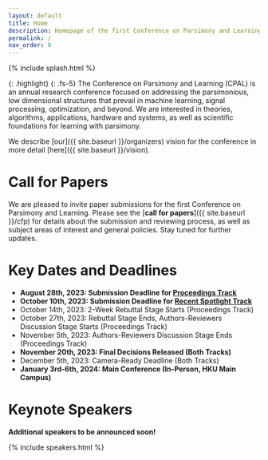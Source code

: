 ```yaml
---
layout: default
title: Home
description: Homepage of the first Conference on Parsimony and Learning (CPAL), at Hong Kong University in January 2024. Call for papers, submission information, speakers, and policies. 
permalink: /
nav_order: 0
---
```


{% include splash.html %}

{: .highlight}
{: .fs-5}
The Conference on Parsimony and Learning (CPAL) is an annual research
conference focused on addressing the parsimonious, low dimensional structures
that prevail in machine learning, signal processing, optimization, and beyond.
We are interested in theories, algorithms, applications, hardware and systems,
as well as scientific foundations for learning with parsimony. 

We describe [our]({{ site.baseurl }}/organizers) vision for the conference in
more detail [here]({{ site.baseurl }}/vision).

# Call for Papers

<!--{: .fs-5 .text-center}
[Submit your Work on OpenReview](https://openreview.net/group?id=CPAL.cc/2024/Conference)-->

We are pleased to invite paper submissions for the first Conference on
Parsimony and Learning. Please see the [**call for papers**]({{ site.baseurl
}}/cfp) for details about the submission and reviewing process, as well as
subject areas of interest and general policies. Stay tuned for further updates.


# Key Dates and Deadlines

- **August 28th, 2023: Submission Deadline for [Proceedings Track](https://openreview.net/group?id=CPAL.cc/2024/Conference)**
- **October 10th, 2023: Submission Deadline for [Recent Spotlight Track](https://openreview.net/group?id=CPAL.cc/2024/Recent_Spotlight_Track)**
- October 14th, 2023: 2-Week Rebuttal Stage Starts (Proceedings Track)
- October 27th, 2023: Rebuttal Stage Ends, Authors-Reviewers Discussion Stage Starts (Proceedings Track)
- November 5th, 2023: Authors-Reviewers Discussion Stage Ends (Proceedings
  Track)
- **November 20th, 2023: Final Decisions Released (Both Tracks)**
- December 5th, 2023: Camera-Ready Deadline (Both Tracks)
- **January 3rd-6th, 2024: Main Conference (In-Person, HKU Main Campus)**

# Keynote Speakers

**Additional speakers to be announced soon!**

{% include speakers.html %}
